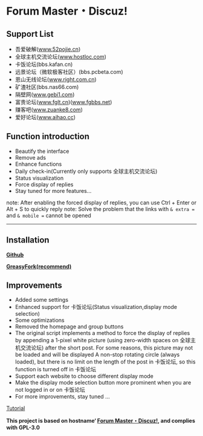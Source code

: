 # Forum Master・Discuz!
## Support List
- 吾爱破解(www.52pojie.cn)
- 全球主机交流论坛(www.hostloc.com)
- 卡饭论坛(bbs.kafan.cn)
- 远景论坛（微软极客社区）(bbs.pcbeta.com)
- 恩山无线论坛(www.right.com.cn)
- 矿渣社区(bbs.nas66.com)
- 隔壁网(www.gebi1.com)
- 富贵论坛(www.fglt.cn)(www.fgbbs.net)
- 赚客吧(www.zuanke8.com)
- 爱好论坛(www.aihao.cc)

## Function introduction
- Beautify the interface
- Remove ads
- Enhance functions
- Daily check-in(Currently only supports 全球主机交流论坛)
- Status visualization
- Force display of replies
- Stay tuned for more features...

note: After enabling the forced display of replies, you can use Ctrl + Enter or Alt + S to quickly reply
note: Solve the problem that the links with `& extra =` and `& mobile =` cannot be opened

---

## Installation

**[Github](https://github.com/mxdh/Forum-Master-Discuz-)**

**[GreasyFork(recommend)](https://greasyfork.org/zh-CN/scripts/400489-forum-master-discuz)**

## Improvements
- Added some settings
- Enhanced support for 卡饭论坛(Status visualization,display mode selection)
- Some optimizations
- Removed the homepage and group buttons
- The original script implements a method to force the display of replies by appending a 1-pixel white picture (using zero-width spaces on 全球主机交流论坛) after the short post. For some reasons, this picture may not be loaded and will be displayed A non-stop rotating circle (always loaded), but there is no limit on the length of the post in 卡饭论坛, so this function is turned off in 卡饭论坛
- Support each website to choose different display mode
- Make the display mode selection button more prominent when you are not logged in or on 卡饭论坛
- For more improvements, stay tuned ...

[Tutorial](https://bbs.kafan.cn/thread-2178786-1-1.html)

**This project is based on hostname‘ [Forum Master・Discuz!](https://greasyfork.org/zh-CN/scripts/400250-forum-master-discuz), and complies with GPL-3.0**
